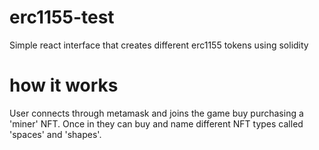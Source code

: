 # erc1155-test
Simple react interface that creates different erc1155 tokens using solidity

# how it works
User connects through metamask and joins the game buy purchasing a 'miner' NFT.
Once in they can buy and name different NFT types called 'spaces' and 'shapes'.